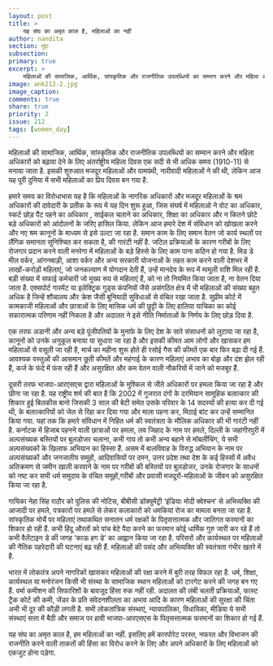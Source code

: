 ```yaml
---
layout: post
title: >
    यह संघ का अमृत काल है, महिलाओं का नहीं
author: nandita
section: मुद्दा
subsection:
primary: true
excerpt: >
    महिलाओं की सामाजिक, आर्थिक, सांस्कृतिक और राजनीतिक उपलब्धियों का सम्मान करने और महिला अधिकारों को बढ़ावा देने के लिए अंतर्राष्ट्रीय महिला दिवस एक सदी से भी अधिक समय (1910-11) से मनाया जाता है.
image: ank212-2.jpg
image_caption: 
comments: true
share: true
priority: 2
issue: 212
tags: [women_day]
---
```


महिलाओं की सामाजिक, आर्थिक, सांस्कृतिक और राजनीतिक उपलब्धियों का सम्मान करने और महिला अधिकारों को बढ़ावा देने के लिए अंतर्राष्ट्रीय महिला दिवस एक सदी से भी अधिक समय (1910-11) से मनाया जाता है. इसकी शुरुआत मजदूर महिलाओं और वामपंथी, नारीवादी महिलाओं ने की थी, लेकिन आज यह पूरी दुनिया में सभी महिलाओं का प्रिय दिवस बन गया है.

हमारे समय का विरोधाभास यह है कि महिलाओं के नागरिक अधिकारों और मजदूर महिलाओं के श्रम अधिकारों की दावेदारी के प्रतीक के रूप में यह दिन शुरू हुआ, जिस संघर्ष में महिलाओ ने वोट का अधिकार, स्कर्ट छोड़ पैंट पहने का अधिकार , साईकल चलाने का अधिकार, शिक्षा का अधिकार और न कितने छोटे बड़े अधिकारों को आंदोलनों के जरिए हासिल किया. लेकिन आज हमारे देश में संविधान को खोखला करने और नए श्रम कानूनों के माध्यम से इसे उल्टा जा रहा है. समान काम के लिए समान वेतन जो कार्य स्थलों पर लैंगिक समानता सुनिश्चित कर सकता है, की गारंटी नहीं है. जटिल प्रक्रियाओं के कारण गरीबों के लिए रोजगार प्रदान करने वाली मनरेगा में महिलाओं के बड़े हिस्से के लिए काम पाना कठिन हो गया है. मिड डे मील वर्कर, आंगनबाड़ी, आशा वर्कर और अन्य सरकारी योजनाओं के तहत काम करने वाली देशभर में लाखों-करोड़ों महिलाएं, जो जनकल्याण में योगदान देती हैं, उन्हें मानदेय के रूप में मामूली राशि मिल रही है. बड़ी संख्या में सफाई कर्मचारी जो मुख्य रूप से महिलाएं हैं, को ना तो नियमित किया जाता है, ना वेतन दिया जाता है. एक्सपोर्ट गारमेंट या इलेक्ट्रिक गुड्स कंपनियों जैसे असंगठित क्षेत्र में भी महिलाओं की संख्या बहुत अधिक है जिन्हें शौचालय और क्रेश जैसी बुनियादी सुविधाओं से वंचित रखा जाता है. सुप्रीम कोर्ट में कामकाजी महिलाओं और छात्राओं के लिए मासिक धर्म की छुट्टी के लिए हालिया याचिका का कोई सकारात्मक परिणाम नहीं निकला है और अदालत ने इसे नीति निर्माताओं के निर्णय के लिए छोड़ दिया है.

एक तरफ अडानी और अन्य बड़े पूंजीपतियों के मुनाफे के लिए देश के सारे संसाधनों को लुटाया जा रहा है, कानूनों को उनके अनुकूल बनाया या सुधारा जा रहा है और इसकी कीमत आम लोगों और खासकर हम महिलाओं से वसूली जा रही है, मार्च का महीना शुरू होते ही रसोई गैस की कीमतें एक बार फिर बढ़ा दी गई हैं. आवश्यक वस्तुओं की आसमान छूती कीमतें और महंगाई के कारण महिलाएं अभाव का बोझ और दंश झेल रही हैं, कर्ज के फंदे में फंस रही हैं और असुरक्षित और कम वेतन वाली नौकरियों में जाने को मजबूर हैं.

दूसरी तरफ भाजपा-आरएसएस द्वारा महिलाओं के मुश्किल से जीते अधिकारों पर हमला किया जा रहा है और छीना जा रहा है. यह राष्ट्रीय शर्म की बात है कि 2002 में गुजरात दंगों के दरमियान सामूहिक बलात्कार की शिकार हुई बिलकीस बानो जिसकी 3 साल की बेटी समेत उसके परिवार के 14 सदस्यों की हत्या कर दी गई थी, के बलात्कारियों को जेल से रिहा कर दिया गया और माला पहना कर, मिठाई बांट कर उन्हें सम्मानित किया गया. यहां तक कि हमारे संविधान में निहित धर्म की स्वतंत्रता के मौलिक अधिकार की भी गारंटी नहीं है. कर्नाटक में हिजाब पहनने वाली छात्राओं पर हमला, लव जिहाद के नाम पर हमले, दिल्ली के जहांगीरपुरी में अल्पसंख्यक बस्तियों पर बुलडोजर चलाना, कभी गाय तो कभी अन्य बहाने से मॉबलींचिंग, ये सभी अल्पसंख्यकों के खिलाफ अभियान का हिस्सा हैं. असम में बालविवाह के विरुद्ध अभियान के नाम पर अल्पसंख्यकों और जनजातीय समूहों, आदिवासियों पर दमन, उत्तर प्रदेश तथा देश के कई हिस्सों में अवैध अतिक्रमण से जमीन खाली करवाने के नाम पर गरीबों की बस्तियों पर बुलडोजर, उनके रोजगार के साधनों को नष्ट कर सभी  धर्म समुदाय के वंचित समूहों,गरीबों और प्रवासी मजदूरों-महिलाओं के जीवन को असुरक्षित किया जा रहा है.
   
गायिका नेहा सिंह राठौर को पुलिस की नोटिस, बीबीसी डॉक्युमेंट्री ‘इंडियाः मोदी क्वेश्चन’ से अभिव्यक्ति की आजादी पर हमले, पत्रकारों पर हमले से लेकर कलाकारों को धमकियां रोज का मामला बनता जा रहा है. सांस्कृतिक मोर्चे पर महिलाएं तथाकथित सनातन धर्म रक्षकों के पितृसत्तात्मक और जातिगत फरमानों का शिकार हो रही हैं. कभी हिंदू औरतों को पांच बेटे पैदा करने का फरमान कोई धार्मिक गुरु जारी कर रहे हैं तो कभी वैलेंटाइन डे की जगह ‘काऊ हग डे’ का आह्वान किया जा रहा है. परिसरों और कार्यस्थल पर महिलाओं की नैतिक पहरेदारी की घटनाएं बढ़ रही हैं. महिलाओं की पसंद और अभिव्यक्ति की स्वतंत्रता गंभीर खतरे में है.

भारत में लोकतंत्र अपने नागरिकों खासकर महिलाओं की रक्षा करने में बुरी तरह विफल रहा है. धर्म, शिक्षा, कार्यस्थल या मनोरंजन किसी भी संस्था के सामाजिक स्थान महिलाओं को टारगेट करने की जगह बन गए हैं. वर्मा कमीशन की सिफारिशों के बावजूद हिंसा रुक नहीं रही. अदालत की लंबी चलती प्रक्रियाओं, फास्ट ट्रैक कोर्ट की कमी, जेंडर के प्रति संवेदनशीलता का अभाव आदि के कारण महिलाओं की सुरक्षा की चिंता अभी भी दूर की कौड़ी लगती है. सभी लोकतांत्रिक संस्थाएं, न्यायपालिका, विधायिका, मीडिया ये सभी संस्थाएं सत्ता में बैठी और समाज पर हावी भाजपा-आरएसएस के पितृसत्तात्मक फरमानों का शिकार हो गई हैं.

यह संघ का अमृत काल है, हम महिलाओं का नहीं. इसलिए हमें कारपोरेट परस्त, नफरत और विभाजन की राजनीति करने वाली ताकतों की हिंसा का विरोध करने के लिए और अपने अधिकारों के लिए महिलाओं को एकजुट होना पड़ेगा.